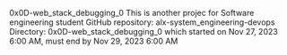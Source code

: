 0x0D-web_stack_debugging_0
This is another projec for Software engineering student
GitHub repository: alx-system_engineering-devops
Directory: 0x0D-web_stack_debugging_0
which started on Nov 27, 2023 6:00 AM, must end by Nov 29, 2023 6:00 AM
